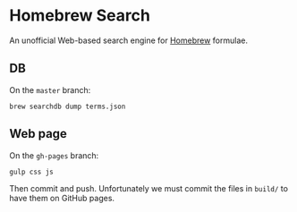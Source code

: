 # Homebrew Search

An unofficial Web-based search engine for [Homebrew](http://brew.sh/) formulae.

## DB

On the `master` branch:

    brew searchdb dump terms.json

## Web page

On the `gh-pages` branch:

    gulp css js

Then commit and push. Unfortunately we must commit the files in `build/` to
have them on GitHub pages.
